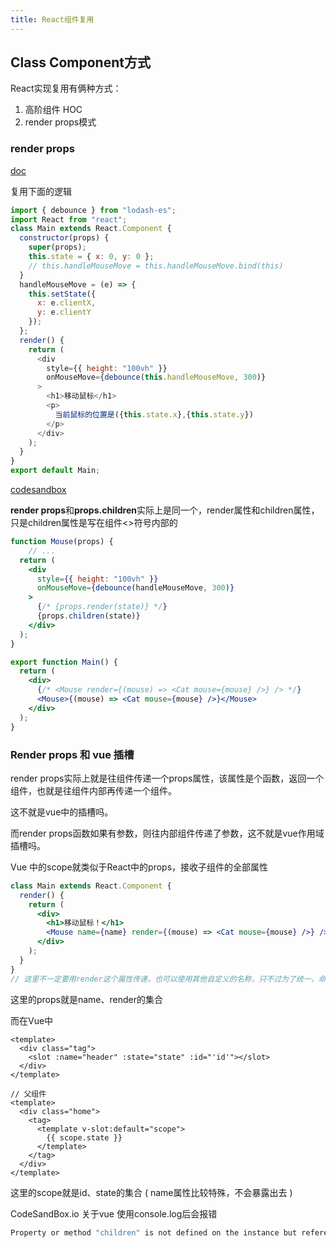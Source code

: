 ```yaml
---
title: React组件复用
---
```


## Class Component方式

React实现复用有俩种方式：

1. 高阶组件 HOC
2. render props模式



### render props

[doc](https://zh-hans.reactjs.org/docs/render-props.html)

复用下面的逻辑

```js
import { debounce } from "lodash-es";
import React from "react";
class Main extends React.Component {
  constructor(props) {
    super(props);
    this.state = { x: 0, y: 0 };
    // this.handleMouseMove = this.handleMouseMove.bind(this)
  }
  handleMouseMove = (e) => {
    this.setState({
      x: e.clientX,
      y: e.clientY
    });
  };
  render() {
    return (
      <div
        style={{ height: "100vh" }}
        onMouseMove={debounce(this.handleMouseMove, 300)}
      >
        <h1>移动鼠标</h1>
        <p>
          当前鼠标的位置是({this.state.x},{this.state.y})
        </p>
      </div>
    );
  }
}
export default Main;
```

[codesandbox](https://codesandbox.io/s/react-render-props-3fxhh?file=/src/Views/Main.jsx)

**render props**和**props.children**实际上是同一个，render属性和children属性，只是children属性是写在组件<>符号内部的

```jsx
function Mouse(props) {
	// ...
  return (
    <div
      style={{ height: "100vh" }}
      onMouseMove={debounce(handleMouseMove, 300)}
    >
      {/* {props.render(state)} */}
      {props.children(state)}
    </div>
  );
}

export function Main() {
  return (
    <div>
      {/* <Mouse render={(mouse) => <Cat mouse={mouse} />} /> */}
      <Mouse>{(mouse) => <Cat mouse={mouse} />}</Mouse>
    </div>
  );
}
```



### Render props 和 vue 插槽

render props实际上就是往组件传递一个props属性，该属性是个函数，返回一个组件，也就是往组件内部再传递一个组件。

这不就是vue中的插槽吗。

而render props函数如果有参数，则往内部组件传递了参数，这不就是vue作用域插槽吗。

Vue 中的scope就类似于React中的props，接收子组件的全部属性

```jsx
class Main extends React.Component {
  render() {
    return (
      <div>
        <h1>移动鼠标！</h1>
        <Mouse name={name} render={(mouse) => <Cat mouse={mouse} />} />
      </div>
    );
  }
}
// 这里不一定要用render这个属性传递，也可以使用其他自定义的名称，只不过为了统一，命名为render
```

这里的props就是name、render的集合

而在Vue中

```vue
<template>
  <div class="tag">
    <slot :name="header" :state="state" :id="'id'"></slot>
  </div>
</template>

// 父组件
<template>
  <div class="home">
    <tag>
      <template v-slot:default="scope">
        {{ scope.state }}
      </template>
    </tag>
  </div>
</template>
```

这里的scope就是id、state的集合 ( name属性比较特殊，不会暴露出去 )



CodeSandBox.io 关于vue 使用console.log后会报错

```js
Property or method "children" is not defined on the instance but referenced during render.
```

